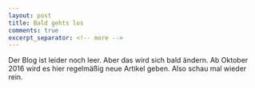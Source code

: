 ```yaml
---
layout: post
title: Bald gehts los
comments: true
excerpt_separator: <!-- more -->
---
```


Der Blog ist leider noch leer. Aber das wird sich bald ändern. Ab Oktober 2016 wird es hier regelmäßig neue Artikel geben. Also schau mal wieder rein.
